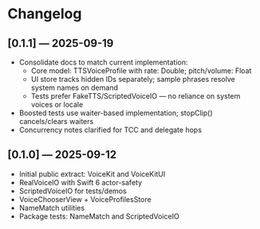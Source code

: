 # Changelog

## [0.1.1] — 2025-09-19
- Consolidate docs to match current implementation:
  - Core model: TTSVoiceProfile with rate: Double; pitch/volume: Float
  - UI store tracks hidden IDs separately; sample phrases resolve system names on demand
  - Tests prefer FakeTTS/ScriptedVoiceIO — no reliance on system voices or locale
- Boosted tests use waiter-based implementation; stopClip() cancels/clears waiters
- Concurrency notes clarified for TCC and delegate hops

## [0.1.0] — 2025-09-12
- Initial public extract: VoiceKit and VoiceKitUI
- RealVoiceIO with Swift 6 actor-safety
- ScriptedVoiceIO for tests/demos
- VoiceChooserView + VoiceProfilesStore
- NameMatch utilities
- Package tests: NameMatch and ScriptedVoiceIO

